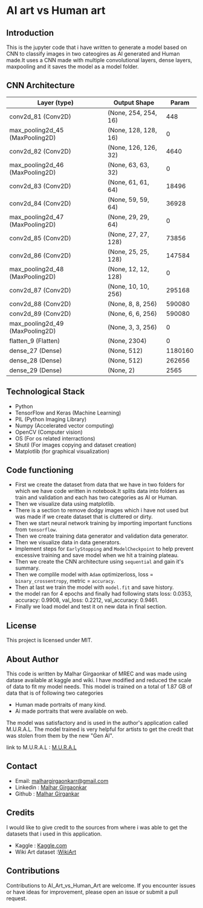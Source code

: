 # AI art vs Human art

## Introduction
This is the jupyter code that i have written to generate a model based on CNN to classify images in two cateogires as AI generated and Human made.It uses a CNN made with multiple convolutional layers, dense layers, maxpooling and it saves the model as a model folder.

## CNN Architecture
 
| Layer (type)                     | Output Shape          | Param   |
| ---------------------------------|-----------------------|---------|
| conv2d_81 (Conv2D)               | (None, 254, 254, 16)  | 448      |
| max_pooling2d_45 (MaxPooling2D)   | (None, 128, 128, 16)  | 0       |
| conv2d_82 (Conv2D)               | (None, 126, 126, 32)  | 4640    |
| max_pooling2d_46 (MaxPooling2D)   | (None, 63, 63, 32)    | 0       |
| conv2d_83 (Conv2D)               | (None, 61, 61, 64)    | 18496   |
| conv2d_84 (Conv2D)               | (None, 59, 59, 64)    | 36928   |
| max_pooling2d_47 (MaxPooling2D)   | (None, 29, 29, 64)    | 0       |
| conv2d_85 (Conv2D)               | (None, 27, 27, 128)   | 73856   |
| conv2d_86 (Conv2D)               | (None, 25, 25, 128)   | 147584  |
| max_pooling2d_48 (MaxPooling2D)   | (None, 12, 12, 128)   | 0       |
| conv2d_87 (Conv2D)               | (None, 10, 10, 256)   | 295168  |
| conv2d_88 (Conv2D)               | (None, 8, 8, 256)     | 590080  |
| conv2d_89 (Conv2D)               | (None, 6, 6, 256)     | 590080  |
| max_pooling2d_49 (MaxPooling2D)   | (None, 3, 3, 256)     | 0       |
| flatten_9 (Flatten)              | (None, 2304)          | 0       |
| dense_27 (Dense)                  | (None, 512)           | 1180160 |
| dense_28 (Dense)                  | (None, 512)           | 262656  |
| dense_29 (Dense)                  | (None, 2)             | 2565    |

                                                                 

## Technological Stack
- Python
- TensorFlow and Keras (Machine Learning)
- PIL (Python Imaging Library)
- Numpy (Accelerated vector computing)
- OpenCV (Computer vision)
- OS (For os related interractions)
- Shutil (For images copying and dataset creation)
- Matplotlib (for graphical visualization)

## Code functioning
- First we create the dataset from data that we have in two folders for which we have code written in notebook.It splits data into folders as train and validation and each has two categories as AI or Human.
- Then we visualize data using matplotlib.
- There is a section to remove dodgy images which i have not used but was made if we create dataset that is cluttered or dirty.
- Then we start neural network training by importing important functions from `tensorflow`.
- Then we create training data generator and validation data generator.
- Then we visualize data in data generators.
- Implement steps for `EarlyStopping` and `ModelCheckpoint` to help prevent excessive training and save model when we hit a training plateau.
- Then we create the CNN architecture using `sequential` and gain it's summary.
- Then we complile model with `Adam` optimizerloss, loss = `binary_crossentropy`, metric = `accuracy`.
- Then at last we train the model with `model.fit` and save  history.
- the model ran for 4 epochs and finally had following stats loss: 0.0353, accuracy: 0.9908, val_loss: 0.2212, val_accuracy: 0.9461.
- Finally we load model and test it on new data in final section.

## License
This project is licensed under MIT.

## About Author
This code is written by Malhar Girgaonkar of MREC and was made using datase available at kaggle and wiki. I have modified and reduced the scale of data to fit my model needs. This model is trained on a total of 1.87 GB of data that is of following two categories
- Human made portraits of many kind.
- Ai made portraits that were available on web.

The model was satisfactory and is used in the author's application called M.U.R.A.L. The model trained is very helpful for artists to get the credit that was stolen from them by the new "Gen AI".

link to M.U.R.A.L :  [M.U.R.A.L](https://github.com/Malhar-Girgaonkar/M.U.R.A.L/tree/master)

## Contact 
- Email: [malhargirgaonkarr@gmail.com](mailto:malhargirgaonkarr@gmail.com)
- Linkedin : [Malhar Girgaonkar](https://www.linkedin.com/in/malhar-girgaonkar-b9223a28a?utm_source=share&utm_campaign=share_via&utm_content=profile&utm_medium=android_app)
- Github : [Malhar Girgankar](https://github.com/Malhar-Girgaonkar)

## Credits
I would like to give credit to the sources from where i was able to get the datasets that i used in this application.
- Kaggle : [Kaggle.com](https://www.kaggle.com)
- Wiki Art dataset :[WikiArt](https://www.kaggle.com/datasets/sivarazadi/wikiart-art-movementsstyles)

## Contributions
Contributions to AI_Art_vs_Human_Art are welcome. If you encounter issues or have ideas for improvement, please open an issue or submit a pull request.
